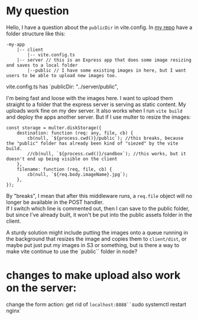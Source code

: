 # My question

Hello, I have a question about the `publicDir` in vite.config. In [my repo](https://github.com/sofacles/file-upload-vite-nginx) have a folder structure like this:

```
-my-app
    |-- client
        |-- vite.config.ts
    |-- server // this is an Express app that does some image resizing and saves to a local folder
        |--public // I have some existing images in here, but I want users to be able to upload new images too.

```

vite.config.ts has `publicDir: "../server/public",

I'm being fast and loose with the images here. I want to upload them straight to a folder that the express server is serving as static content.
My uploads work fine on my dev server. It also works when I run `vite build` and deploy the apps another server. But if I use multer to resize the images:

```
const storage = multer.diskStorage({
    destination: function (req: any, file, cb) {
        cb(null, `${process.cwd()}/public`); //this breaks, because the "public" folder has already been kind of "siezed" by the vite build.
        //cb(null, `${process.cwd()}/sandbox`); //this works, but it doesn't end up being visible on the client
    },
    filename: function (req, file, cb) {
        cb(null, `${req.body.imageName}.jpg`);
    },
});
```

By "breaks", I mean that after this middleware runs, a `req.file` object will no longer be available in the POST handler.  
If I switch which line is commented out, then I can save to the public folder, but since I've already built, it won't be put into the public assets folder in the client.

A sturdy solution might include putting the images onto a queue running in the background that resizes the image and copies them to `client/dist`, or maybe put just put my images
in S3 or something, but is there a way to make vite continue to use the `public`` folder in node?

# changes to make upload also work on the server:

change the form action: get rid of ` localhost:8888``
 `sudo systemctl restart nginx`
